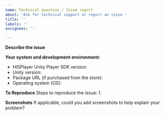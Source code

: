 ```yaml
---
name: Technical question / Issue report
about: 'Ask for technical support or report an issue '
title: ''
labels: ''
assignees: ''

---
```


**Describe the issue**


**Your system and development environment:**
 - HISPlayer Unity Player SDK version:
 - Unity version: 
 - Package URL (if purchased from the store): 
 - Operating system (OS):


**To Reproduce**
Steps to reproduce the issue:
1.


**Screenshots**
If applicable, could you add screenshots to help explain your problem?
